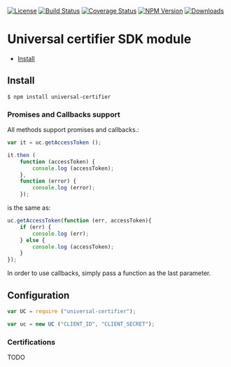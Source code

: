[![License](https://img.shields.io/badge/license-MIT-lightgrey.svg?style=flat)](https://github.com/fidtech-dev/ucertify-sdk)
[![Build Status](https://img.shields.io/travis/fidtech-dev/ucertify-sdk/master.svg)](https://travis-ci.org/fidtech-dev/ucertify-sdk/)
[![Coverage Status](https://coveralls.io/repos/github/fidtech-dev/ucertify-sdk/badge.svg?branch=master)](https://coveralls.io/github/fidtech-dev/ucertify-sdk?branch=master)
[![NPM Version](https://img.shields.io/npm/v/fidtech-dev.svg)](http://npmjs.com/package/universal-certifier)
[![Downloads](https://img.shields.io/npm/dt/fidtech-dev.svg)](http://npmjs.com/package/universal-certifier)


# Universal certifier SDK module

* [Install](#install)

## Install

```
$ npm install universal-certifier
```

### Promises and Callbacks support

All methods support promises and callbacks.:

```javascript
var it = uc.getAccessToken ();

it.then (
    function (accessToken) {
        console.log (accessToken);
    },
    function (error) {
        console.log (error);
    });
```
is the same as:

```javascript
uc.getAccessToken(function (err, accessToken){
    if (err) {
        console.log (err);
    } else {
        console.log (accessToken);
    }
});
```

In order to use callbacks, simply pass a function as the last parameter.

## Configuration



```javascript
var UC = require ("universal-certifier");

var uc = new UC ("CLIENT_ID", "CLIENT_SECRET");
```

### Certifications

TODO